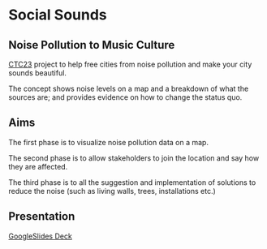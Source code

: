 # Social Sounds

## Noise Pollution to Music Culture

[CTC23](https://github.com/CodeTheCity/CTC23) project to help free cities from noise pollution and make your city sounds beautiful.

The concept shows noise levels on a map and a breakdown of what the sources are; and provides evidence on how to change the status quo.

## Aims

The first phase is to visualize noise pollution data on a map.

The second phase is to allow stakeholders to join the location and say how they are affected.

The third phase is to all the suggestion and implementation of solutions to reduce the noise (such as living walls, trees, installations etc.)

## Presentation
[GoogleSlides Deck](https://docs.google.com/presentation/d/1ON2o5qtaoAW66Xr63Bi7IEiA-_0FAfFfqCOKNxmVCnQ/edit?usp=sharing)
